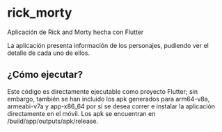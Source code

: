 # rick_morty

Aplicación de Rick and Morty hecha con Flutter

La aplicación presenta información de los personajes, pudiendo ver el detalle de cada uno de ellos.

## ¿Cómo ejecutar?

Este código es directamente ejecutable como proyecto Flutter; sin embargo, también
se han incluido los apk generados para arm64-v8a, armeabi-v7a y app-x86_64 por
si se desea correr e instalar la aplicación directamente en el móvil. Los apk
se encuentran en /build/app/outputs/apk/release.
